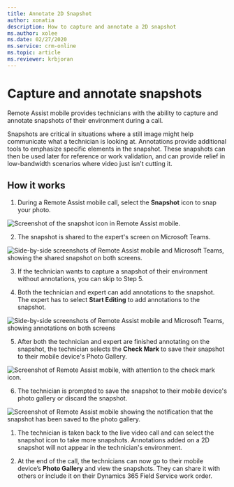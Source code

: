 ```yaml
---
title: Annotate 2D Snapshot
author: xonatia
description: How to capture and annotate a 2D snapshot
ms.author: xolee
ms.date: 02/27/2020
ms.service: crm-online
ms.topic: article
ms.reviewer: krbjoran
---
```

# Capture and annotate snapshots 

Remote Assist mobile provides technicians with the ability to capture and annotate snapshots of their environment during a call.

Snapshots are critical in situations where a still image might help communicate what a technician is looking at. Annotations provide additional tools to emphasize specific elements in the snapshot. These snapshots can then be used later for reference or work validation, and can provide relief in low-bandwidth scenarios where video just isn't cutting it.  

## How it works

1.	During a Remote Assist mobile call, select the **Snapshot** icon to snap your photo. 

![Screenshot of the snapshot icon in Remote Assist mobile.](./media/snapshot_1.png "Snapshot Icon")

2. The snapshot is shared to the expert's screen on Microsoft Teams.

![Side-by-side screenshots of Remote Assist mobile and Microsoft Teams, showing the shared snapshot on both screens.](./media/snapshot3.png "Share")

3. If the technician wants to capture a snapshot of their environment without annotations, you can skip to Step 5.

4. Both the technician and expert can add annotations to the snapshot. The expert has to select **Start Editing** to add annotations to the snapshot. 

![Side-by-side screenshots of Remote Assist mobile and Microsoft Teams, showing annotations on both screens](./media/snapshot4.png "Start Editing")

5.	After both the technician and expert are finished annotating on the snapshot, the technician selects the **Check Mark** to save their snapshot to their mobile device's Photo Gallery.

![Screenshot of Remote Assist mobile, with attention to the check mark icon.](./media/snapshot_5.png "Check")

6.	The technician is prompted to save the snapshot to their mobile device's photo gallery or discard the snapshot.

![Screenshot of Remote Assist mobile showing the notification that the snapshot has been saved to the photo gallery.](./media/photo-gallery.png "Gallery")

1. The technician is taken back to the live video call and can select the snapshot icon to take more snapshots. Annotations added on a 2D snapshot will not appear in the technician's environment. 

8.	At the end of the call, the technicians can now go to their mobile device’s **Photo Gallery** and view the snapshots. They can share it with others or include it on their Dynamics 365 Field Service work order. 
